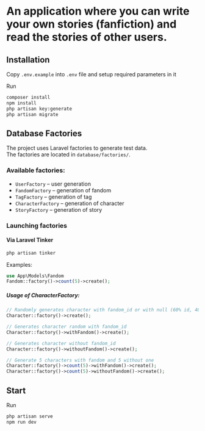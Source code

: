 # An application where you can write your own stories (fanfiction) and read the stories of other users.

## Installation

Copy `.env.example` into `.env` file and setup required parameters in it

Run 
```bash
composer install
npm install
php artisan key:generate
php artisan migrate
```

## Database Factories

The project uses Laravel factories to generate test data.  
The factories are located in `database/factories/`.

### Available factories:
- `UserFactory` – user generation
- `FandomFactory` – generation of fandom
- `TagFactory` – generation of tag
- `CharacterFactory` – generation of character
- `StoryFactory` – generation of story

### Launching factories

#### Via Laravel Tinker

```bash
php artisan tinker
```

Examples:

```php
use App\Models\Fandom
Fandom::factory()->count(5)->create();
```

##### Usage of CharacterFactory:

```php
// Randomly generates character with fandom_id or with null (60% id, 40% null)
Character::factory()->create(); 

// Generates character random with fandom_id
Character::factory()->withFandom()->create(); 

// Generates character without fandom_id
Character::factory()->withoutFandom()->create(); 

// Generate 5 characters with fandom and 5 without one
Character::factory()->count(5)->withFandom()->create();
Character::factory()->count(5)->withoutFandom()->create();
```

## Start

Run
```bash
php artisan serve
npm run dev
```
